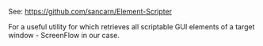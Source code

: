 See:
https://github.com/sancarn/Element-Scripter

For a useful utility for which retrieves all scriptable GUI elements of a target window - ScreenFlow in our case.
